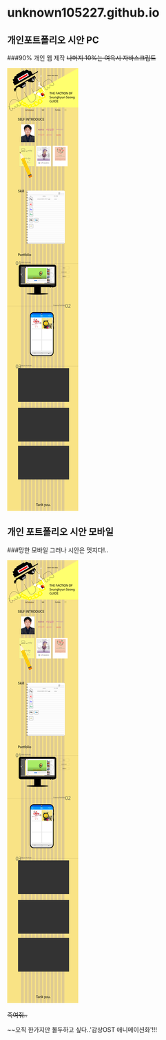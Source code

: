 # unknown105227.github.io



## 개인포트폴리오 시안 PC
###90% 개인 웹 제작 ~~나머지 10%는 여윽시 자바스크립트~~


![90% 개인 웹 제작 ~~나머지 10%는 여윽시 자바스크립트~~](./images/SSH_PC_web.png)


## 개인 포트폴리오 시안 모바일
###망한 모바일 그러나 시안은 멋지다!..


![망한 모바일 그러나 시안은 멋지다!..](./images/SSH_PC_web.png)



~~죽여줘..~~


~~오직 한가지만 몰두하고  싶다..'감상OST 애니메이션화'!!!
